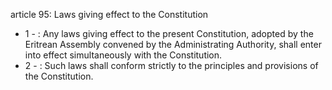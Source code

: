 article 95: Laws giving effect to the Constitution

<ul>
			<li>1 - : Any laws giving effect to the present Constitution, adopted by the Eritrean Assembly convened by the Administrating Authority, shall enter into effect simultaneously with the Constitution.<ul>
			</ul></li>			<li>2 - : Such laws shall conform strictly to the principles and provisions of the Constitution.<ul>
			</ul></li></ul>